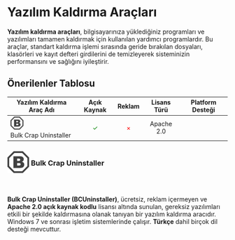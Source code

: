 <!-- NOTLAR 
 - Tablo eklemeyi unutmayın 
 - Uygun görseller eklemeyi unutmayın.
 - İçerik kuralları ve ekleme yapmak sayfalarını ziyaret edebilirsiniz -->

# Yazılım Kaldırma Araçları

**Yazılım kaldırma araçları**, bilgisayarınıza yüklediğiniz programları ve yazılımları tamamen kaldırmak için kullanılan yardımcı programlardır.
Bu araçlar, standart kaldırma işlemi sırasında geride bırakılan dosyaları, klasörleri ve kayıt defteri girdilerini de temizleyerek sisteminizin performansını ve sağlığını iyileştirir.

## Önerilenler Tablosu

| Yazılım Kaldırma Araç Adı | Açık Kaynak | Reklam  | Lisans Türü | Platform Desteği |
|--------------------------|:-----------:|:-------:|:-----------:|:----------------:|
| <span style="display: inline-block; vertical-align: middle;"><img src="docs/images/bulk-crap-uninstaller-icon.png" alt="bulkcrap" style="width: 30px; height: 30px;"> </span> <span style="display: inline-block; vertical-align: middle;"> Bulk Crap Uninstaller | <span style="color: green;">✓</span> | <span style="color: red;">×</span> | Apache 2.0  | <i class="fa-brands fa-windows"> |

### <span style="display: inline-block; vertical-align: middle;"><img src="docs/images/bulk-crap-uninstaller-icon.png" alt="bulkcrap" style="width: 50px; height: 50px;"> </span> <span style="display: inline-block; vertical-align: middle;"> Bulk Crap Uninstaller <a href="https://www.bcuninstaller.com/" target="_blank" style="text-decoration: none; color: inherit; margin-left: 5px;">

**Bulk Crap Uninstaller (BCUninstaller)**, ücretsiz, reklam içermeyen ve **Apache 2.0 açık kaynak kodlu** lisansı altında sunulan, gereksiz yazılımları etkili bir şekilde kaldırmasına olanak tanıyan bir yazılım kaldırma aracıdır. Windows 7 ve sonrası işletim sistemlerinde çalışır. **Türkçe** dahil birçok dil desteği mevcuttur.